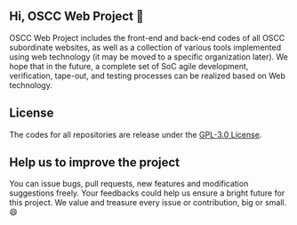## Hi, OSCC Web Project 👋
OSCC Web Project includes the front-end and back-end codes of all OSCC subordinate websites, as well as a collection of various tools implemented using web technology (it may be moved to a specific organization later). We hope that in the future, a complete set of SoC agile development, verification, tape-out, and testing processes can be realized based on Web technology.

## License
The codes for all repositories are release under the [GPL-3.0 License](LICENSE).

## Help us to improve the project
You can issue bugs, pull requests, new features and modification suggestions freely. Your feedbacks could help us ensure a bright future for this project. We value and treasure every issue or contribution, big or small. 😄
